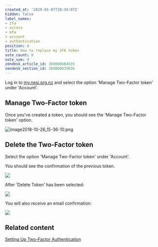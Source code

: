 ```yaml
---
created_at: '2019-01-07T20:34:07Z'
hidden: false
label_names:
- 2fa
- access
- mfa
- account
- authentication
position: 0
title: How to replace my 2FA token
vote_count: 0
vote_sum: 0
zendesk_article_id: 360000684635
zendesk_section_id: 360000039036
---
```


Log in to [my.nesi.org.nz](https://my.nesi.org.nz) and select the option
'Manage Two-Factor token' under 'Account'.

## Manage Two-Factor token

Once you've created a token, you should see the 'Manage Two-Factor
token' option.

![image2018-10-26\_15-36-10.png](../includes/image2018-10-26_15-36-10.png)

## Delete the Two-Factor token

Select the option 'Manage Two-Factor token' under 'Account'.

You should see the confirmation of the previous token.

![](../includes/mceclip0_13.png)

After 'Delete Token' has been selected:

![](../includes/mceclip1_2.png)

You will also receive an email confirmation:

![](../includes/mceclip3.png)

## Related content

[Setting Up Two-Factor
Authentication](https://support.nesi.org.nz/hc/en-gb/articles/360000203075-Setting-Up-Two-Factor-Authentication)
